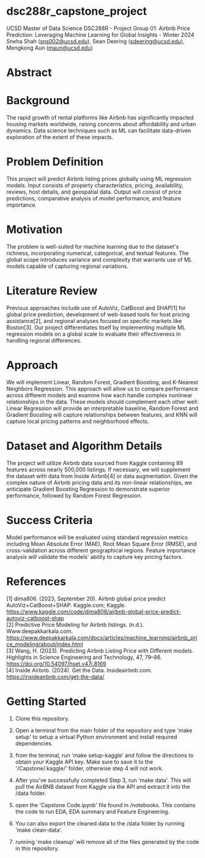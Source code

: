 # dsc288r_capstone_project
UCSD Master of Data Science DSC288R - Project Group 01: Airbnb Price Prediction: Leveraging Machine Learning for Global Insights - Winter 2024<br>
Sneha Shah (sns002@ucsd.edu), Sean Deering (sdeering@ucsd.edu), Mengkong Aun (maun@ucsd.edu)
# Abstract

# Background
The rapid growth of rental platforms like Airbnb has significantly impacted housing markets worldwide, raising concerns about affordability and urban dynamics. Data science techniques such as ML can facilitate data-driven exploration of the extent of these impacts.<br>

# Problem Definition
This project will predict Airbnb listing prices globally using ML regression models. Input consists of property characteristics, pricing, availability, reviews, host details, and geospatial data. Output will consist of price predictions, comparative analysis of model performance, and feature importance.<br>
# Motivation
The problem is well-suited for machine learning due to the dataset's richness, incorporating numerical, categorical, and textual features. The global scope introduces variance and complexity that warrants use of ML models capable of capturing regional variations.<br>

# Literature Review
Previous approaches include use of AutoViz, CatBoost and SHAP[1] for global price prediction, development of web-based tools for host pricing assistance[2], and regional analyses focused on specific markets like Boston[3]. Our project differentiates itself by implementing multiple ML regression models on a global scale to evaluate their effectiveness in handling regional differences.

# Approach
We will implement Linear, Random Forest, Gradient Boosting, and K-Nearest Neighbors Regression. This approach will allow us to compare performance across different models and examine how each handle complex nonlinear relationships in the data. These models should complement each other well: Linear Regression will provide an interpretable baseline, Random Forest and Gradient Boosting will capture relationships between features, and KNN will capture local pricing patterns and neighborhood effects.<br>

# Dataset and Algorithm Details
The project will utilize Airbnb data sourced from Kaggle containing 89 features across nearly 500,000 listings. If necessary, we will supplement the dataset with data from Inside Airbnb[4] or data augmentation. Given the complex nature of Airbnb pricing data and its non-linear relationships, we anticipate Gradient Boosting Regression to demonstrate superior performance, followed by Random Forest Regression.

# Success Criteria
Model performance will be evaluated using standard regression metrics including Mean Absolute Error (MAE), Root Mean Square Error (RMSE), and cross-validation across different geographical regions. Feature importance analysis will validate the models' ability to capture key pricing factors.<br>

# References

[1] dima806. (2023, September 20). Airbnb global price predict AutoViz+CatBoost+SHAP. Kaggle.com; Kaggle. https://www.kaggle.com/code/dima806/airbnb-global-price-predict-autoviz-catboost-shap<br>
[2] Predictive Price Modeling for Airbnb listings. (n.d.). Www.deepakkarkala.com. https://www.deepakkarkala.com/docs/articles/machine_learning/airbnb_price_modeling/about/index.html<br>
[3] Wang, H. (2023). Predicting Airbnb Listing Price with Different models. Highlights in Science Engineering and Technology, 47, 79–86. https://doi.org/10.54097/hset.v47i.8169<br>
[4] Inside Airbnb. (2024). Get the Data. Insideairbnb.com. https://insideairbnb.com/get-the-data/<br>

# Getting Started

1) Clone this repository.

2) Open a terminal from the main folder of the repository and type 'make setup' to setup a virtual Python environment and install required dependencies.

3) from the terminal, run 'make setup-kaggle' and follow the directions to obtain your Kaggle API key. Make sure to save it to the '/Capstone/.kaggle/' folder, otherwise step 4 will not work.

4) After you've successfully completed Step 3, run 'make data'. This will pull the AirBNB dataset from Kaggle via the API and extract it into the /data folder.

5) open the 'Capstone Code.ipynb' file found in /notebooks. This contains the code to run EDA, EDA summary and Feature Engineering.

6) You can also export the cleaned data to the /data folder by running 'make clean-data'.

7) running 'make cleanup' will remove all of the files generated by the code in this repository.

